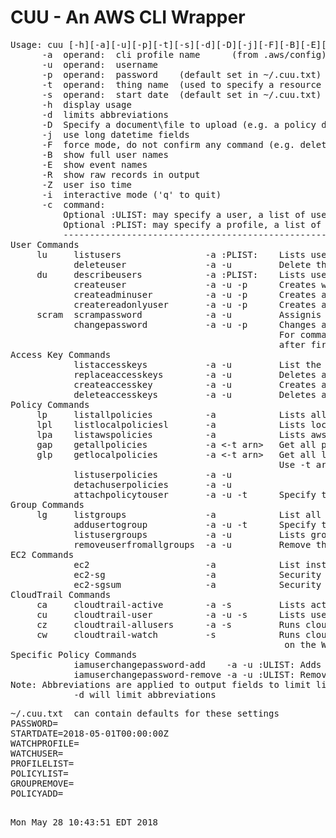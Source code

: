 # CUU - An AWS CLI Wrapper
<pre>
Usage: cuu [-h][-a][-u][-p][-t][-s][-d][-D][-j][-F][-B][-E][-R][-Z][-i][-c]
      -a  operand:  cli profile name      (from .aws/config)
      -u  operand:  username
      -p  operand:  password    (default set in ~/.cuu.txt)
      -t  operand:  thing name  (used to specify a resource or object name)
      -s  operand:  start date  (default set in ~/.cuu.txt)
      -h  display usage
      -d  limits abbreviations
      -D  Specify a document\file to upload (e.g. a policy document)
      -j  use long datetime fields
      -F  force mode, do not confirm any command (e.g. deletes)
      -B  show full user names
      -E  show event names
      -R  show raw records in output
      -Z  user iso time
      -i  interactive mode ('q' to quit)
      -c  command:
          Optional :ULIST: may specify a user, a list of users, or the special keyword ALLUSERS
          Optional :PLIST: may specify a profile, a list of profiles, or the special keyword ALLPROFILES
          ----------------------------------------------------------------------------------------------
User Commands
     lu     listusers                -a :PLIST:    Lists users" 
            deleteuser               -a -u         Delete the user
     du     describeusers            -a :PLIST:    Lists users and their attached groups and policies" 
            createuser               -a -u -p      Creates with no privledges
            createadminuser          -a -u -p      Creates a user with Administor Access
            createreadonlyuser       -a -u -p      Creates a user with Read Only
     scram  scrampassword            -a -u         Assignis the user an unknown (scrammed) password
            changepassword           -a -u -p      Changes a user password
                                                   For commands above, User will change password
                                                   after first login.  Password may be set in ~/.cuu.txt
Access Key Commands
            listaccesskeys           -a -u         List the users access keys
            replaceaccesskeys        -a -u         Deletes all keys for user, Creates a single new key
            createaccesskey          -a -u         Creates an access key for the user
            deleteaccesskeys         -a -u         Deletes all the users access keys
Policy Commands
     lp     listallpolicies          -a            Lists all defined policies
     lpl    listlocalpoliciesl       -a            Lists local (user managed) policies
     lpa    listawspolicies          -a            Lists aws policies
     gap    getallpolicies           -a <-t arn>   Get all policy docs defined for this profile
     glp    getlocalpolicies         -a <-t arn>   Get all local policy docs defined for this profile
                                                   Use -t arn for a specific policy
            listuserpolicies         -a -u
            detachuserpolicies       -a -u
            attachpolicytouser       -a -u -t      Specify the policy arn with -t
Group Commands
     lg     listgroups               -a            List all groups defined" 
            addusertogroup           -a -u -t      Specify the group name with -t
            listusergroups           -a -u         Lists groups associated with user
            removeuserfromallgroups  -a -u         Remove the user from attach attached groups
EC2 Commands
            ec2                      -a            List instances and securitygroups
            ec2-sg                   -a            Security groups detail listing
            ec2-sgsum                -a            Security groups summary listing (incl. empty SGs)
CloudTrail Commands
     ca     cloudtrail-active        -a -s         Lists active users since start date (-s)
     cu     cloudtrail-user          -a -u -s      Lists user (-u) activity since start date (-s)
     cz     cloudtrail-allusers      -a -s         Runs cloudtrail-users for all users
     cw     cloudtrail-watch         -s            Runs cloudtrail-users for each profile in PROFILELIST
                                                    on the WATCHUSER in ~/.cuu.txt
Specific Policy Commands
            iamuserchangepassword-add    -a -u :ULIST: Adds Policy
            iamuserchangepassword-remove -a -u :ULIST: Removes Policy
Note: Abbreviations are applied to output fields to limit line length
            -d will limit abbreviations
</pre>
<pre>
~/.cuu.txt  can contain defaults for these settings
PASSWORD=
STARTDATE=2018-05-01T00:00:00Z
WATCHPROFILE=
WATCHUSER=
PROFILELIST=
POLICYLIST=
GROUPREMOVE=
POLICYADD=
</pre>
<pre>
  
Mon May 28 10:43:51 EDT 2018
</pre>
